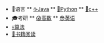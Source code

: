 * 👾语言
** [☕️Java](java/)
** [🐍Python](python/)
** [🧠c++](c++/)
* 🎓考研
** [😱高数](高数/)
** [😳英语](英语/)
* [💀算法](算法/)
* [📙书籍阅读](/书籍阅读/)

